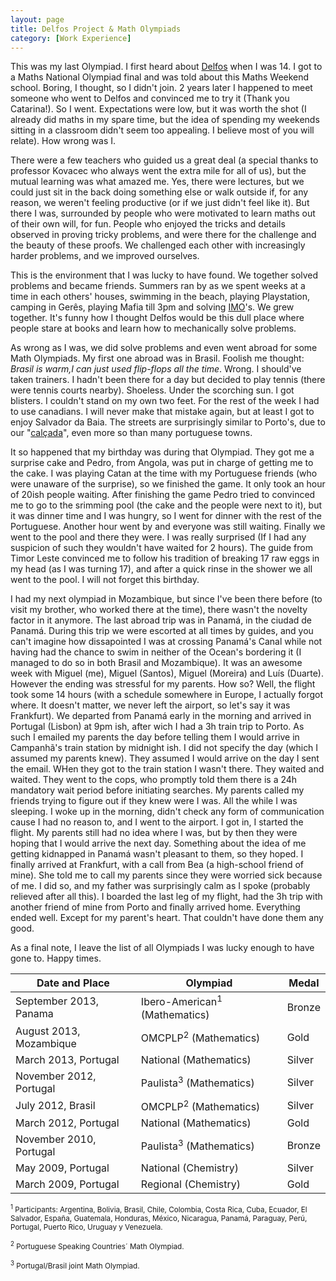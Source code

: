 ```yaml
---
layout: page
title: Delfos Project & Math Olympiads
category: [Work Experience]
---
```


This was my last Olympiad. I first heard about [Delfos](http://www.uc.pt/fctuc/dmat/delfos) when I was 14. I got to a Maths National Olympiad final and was told about this Maths Weekend school. Boring, I thought, so I didn't join. 2 years later I happened to meet someone who went to Delfos and convinced me to try it (Thank you Catarina!). So I went. Expectations were low, but it was worth the shot (I already did maths in my spare time, but the idea of spending my weekends sitting in a classroom didn't seem too appealing. I believe most of you will relate). How wrong was I.
<!--excerpt ends here-->
There were a few teachers who guided us a great deal (a special thanks to professor Kovacec who always went the extra mile for all of us), but the mutual learning was what amazed me. Yes, there were lectures, but we could just sit in the back doing something else or walk outside if, for any reason, we weren't feeling productive (or if we just didn't feel like it). But there I was, surrounded by people who were motivated to learn maths out of their own will, for fun. People who enjoyed the tricks and details observed in proving tricky problems, and were there for the challenge and the beauty of these proofs. We challenged each other with increasingly harder problems, and we improved ourselves.

This is the environment that I was lucky to have found. We together solved problems and became friends. Summers ran by as we spent weeks at a time in each others' houses, swimming in the beach, playing Playstation, camping in Gerês, playing Mafia till 3pm and solving [IMO](http://www.imo-official.org/)'s. We grew together. It's funny how I thought Delfos would be this dull place where people stare at books and learn how to mechanically solve problems.

As wrong as I was, we did solve problems and even went abroad for some Math Olympiads. My first one abroad was in Brasil. Foolish me thought:  <em>Brasil is warm,I can just used flip-flops all the time</em>. Wrong. I should've taken trainers. I hadn't been there for a day but decided to play tennis (there were tennis courts nearby). Shoeless. Under the scorching sun. I got blisters. I couldn't stand on my own two feet. For the rest of the week I had to use canadians. I will never make that mistake again, but at least I got to enjoy Salvador da Baia. The streets are surprisingly similar to Porto's, due to our "[calçada](https://en.wikipedia.org/wiki/Portuguese_pavement)", even more so than many portuguese towns.

It so happened that my birthday was during that Olympiad. They got me a surprise cake and Pedro, from Angola, was put in charge of getting me to the cake. I was playing Catan at the time with my Portuguese friends (who were unaware of the surprise), so we finished the game. It only took an hour of 20ish people waiting. After finishing the game Pedro tried to convinced me to go to the srimming pool (the cake and the people were next to it), but it was dinner time and I was hungry, so I went for dinner with the rest of the Portuguese. Another hour went by and everyone was still waiting. Finally we went to the pool and there they were. I was really surprised (If I had any suspicion of such they wouldn't have waited for 2 hours). The guide from Timor Leste convinced me to follow his tradition of breaking 17 raw eggs in my head (as I was turning 17), and after a quick rinse in the shower we all went to the pool. I will not forget this birthday.

I had my next olympiad in Mozambique, but since I've been there before (to visit my brother, who worked there at the time), there wasn't the novelty factor in it anymore. The last abroad trip was in Panamá, in the ciudad de Panamá. During this trip we were escorted at all times by guides, and you can't imagine how dissapointed I was at crossing Panamá's Canal while not having had the chance to swim in neither of the Ocean's bordering it (I managed to do so in both Brasil and Mozambique). It was an awesome week with Miguel (me), Miguel (Santos), Miguel (Moreira) and Luís (Duarte). However the ending was stressful for my parents. How so? Well, the flight took some 14 hours (with a schedule somewhere in Europe, I actually forgot where. It doesn't matter, we never left the airport, so let's say it was Frankfurt). We departed from Panamá early in the morning and arrived in Portugal (Lisbon) at 9pm ish, after wich I had a 3h train trip to Porto. As such I emailed my parents the day before telling them I would arrive in Campanhã's train station by midnight ish. I did not specify the day (which I assumed my parents knew). They assumed I would arrive on the day I sent the email. WHen they got to the train station I wasn't there. They waited and waited. They went to the cops, who promptly told them there is a 24h mandatory wait period before initiating searches. My parents called my friends trying to figure out if they knew were I was. All the while I was sleeping. I woke up in the morning, didn't check any form of communication cause I had no reason to, and I went to the airport. I got in, I started the flight. My parents still had no idea where I was, but by then they were hoping that I would arrive the next day. Something about the idea of me getting kidnapped in Panamá wasn't pleasant to them, so they hoped. I finally arrived at Frankfurt, with a call from Bea (a high-school friend of mine). She told me to call my parents since they were worried sick because of me. I did so, and my father was surprisingly calm as I spoke (probably relieved after all this). I boarded the last leg of my flight, had the 3h trip with another friend of mine from Porto and finally arrived home. Everything ended well. Except for my parent's heart. That couldn't have done them any good.

As a final note, I leave the list of all Olympiads I was lucky enough to have gone to. Happy times.

<table>
  <thead>
    <tr>
      <th>Date and Place</th>
      <th>Olympiad</th>
      <th>Medal</th>
    </tr>
  </thead>
  <tbody>
    <tr>
      <td>September 2013, Panama</td>
      <td>Ibero-American<sup>1</sup> (Mathematics)</td>
      <td>Bronze</td>
    </tr>
    <tr>
      <td>August 2013, Mozambique</td>
      <td>OMCPLP<sup>2</sup> (Mathematics)</td>
      <td>Gold</td>
    </tr>
    <tr>
      <td>March 2013, Portugal</td>
      <td>National (Mathematics)</td>
      <td>Silver</td>
    </tr>
    <tr>
      <td>November 2012, Portugal</td>
      <td>Paulista<sup>3</sup> (Mathematics)</td>
      <td>Silver</td>
    </tr>
    <tr>
      <td>July 2012, Brasil</td>
      <td>OMCPLP<sup>2</sup> (Mathematics)</td>
      <td>Silver</td>
    </tr>
    <tr>
      <td>March 2012, Portugal</td>
      <td>National (Mathematics)</td>
      <td>Gold</td>
    </tr>
    <tr>
      <td>November 2010, Portugal</td>
      <td>Paulista<sup>3</sup> (Mathematics)</td>
      <td>Bronze</td>
    </tr>
    <tr>
      <td>May 2009, Portugal</td>
      <td>National (Chemistry)</td>
      <td>Silver</td>
    </tr>
    <tr>
      <td>March 2009, Portugal</td>
      <td>Regional (Chemistry)</td>
      <td>Gold</td>
    </tr>
  </tbody>
</table>

<sub><sup>1</sup> Participants: Argentina, Bolivia, Brasil, Chile, Colombia, Costa Rica, Cuba, Ecuador, El Salvador, España, Guatemala, Honduras, México, Nicaragua, Panamá, Paraguay, Perú, Portugal, Puerto Rico, Uruguay y Venezuela.</sub>

<sub><sup>2</sup> Portuguese Speaking Countries´ Math Olympiad.</sub>

<sub><sup>3</sup> Portugal/Brasil joint Math Olympiad.</sub>
